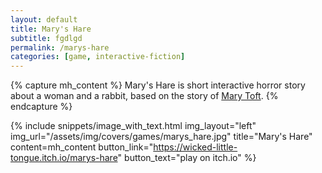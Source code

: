 ```yaml
---
layout: default
title: Mary's Hare
subtitle: fgdlgd
permalink: /marys-hare
categories: [game, interactive-fiction]
---
```


{% capture mh_content %}
Mary's Hare is short interactive horror story about a woman and a rabbit, based on the story of <a href="http://mentalfloss.com/article/54643/woman-who-gave-birth-rabbits">Mary Toft</a>.
{% endcapture %}

{% include snippets/image_with_text.html
img_layout="left"
img_url="/assets/img/covers/games/marys_hare.jpg"
title="Mary's Hare"
content=mh_content
button_link="https://wicked-little-tongue.itch.io/marys-hare"
button_text="play on itch.io" %}